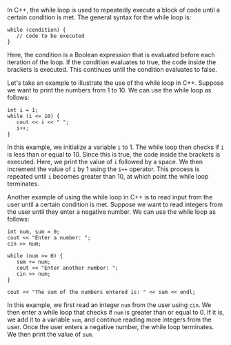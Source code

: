 In C++, the while loop is used to repeatedly execute a block of code until a certain condition is met. The general syntax for the while loop is:

```
while (condition) {
   // code to be executed
}
```

Here, the condition is a Boolean expression that is evaluated before each iteration of the loop. If the condition evaluates to true, the code inside the brackets is executed. This continues until the condition evaluates to false.

Let's take an example to illustrate the use of the while loop in C++. Suppose we want to print the numbers from 1 to 10. We can use the while loop as follows:

```
int i = 1;
while (i <= 10) {
   cout << i << " ";
   i++;
}
```

In this example, we initialize a variable `i` to 1. The while loop then checks if `i` is less than or equal to 10. Since this is true, the code inside the brackets is executed. Here, we print the value of `i` followed by a space. We then increment the value of `i` by 1 using the `i++` operator. This process is repeated until `i` becomes greater than 10, at which point the while loop terminates.

Another example of using the while loop in C++ is to read input from the user until a certain condition is met. Suppose we want to read integers from the user until they enter a negative number. We can use the while loop as follows:

```
int num, sum = 0;
cout << "Enter a number: ";
cin >> num;

while (num >= 0) {
   sum += num;
   cout << "Enter another number: ";
   cin >> num;
}

cout << "The sum of the numbers entered is: " << sum << endl;
```

In this example, we first read an integer `num` from the user using `cin`. We then enter a while loop that checks if `num` is greater than or equal to 0. If it is, we add it to a variable `sum`, and continue reading more integers from the user. Once the user enters a negative number, the while loop terminates. We then print the value of `sum`.